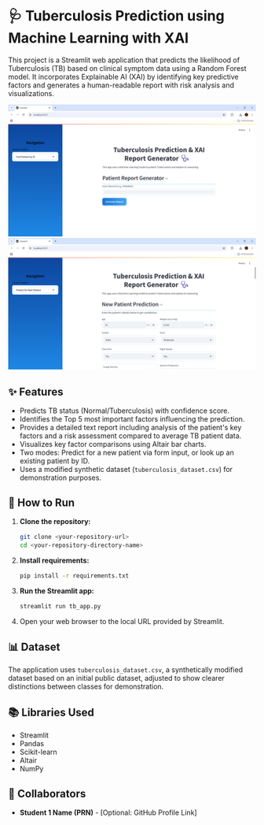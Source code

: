 # 🩺 Tuberculosis Prediction using Machine Learning with XAI

This project is a Streamlit web application that predicts the likelihood of Tuberculosis (TB) based on clinical symptom data using a Random Forest model. It incorporates Explainable AI (XAI) by identifying key predictive factors and generates a human-readable report with risk analysis and visualizations.

<!-- Add your application screenshot here -->
![App Screenshot](screenshot1.png) 
![App Screenshot](screenshot2.png) 


## ✨ Features

* Predicts TB status (Normal/Tuberculosis) with confidence score.
* Identifies the Top 5 most important factors influencing the prediction.
* Provides a detailed text report including analysis of the patient's key factors and a risk assessment compared to average TB patient data.
* Visualizes key factor comparisons using Altair bar charts.
* Two modes: Predict for a new patient via form input, or look up an existing patient by ID.
* Uses a modified synthetic dataset (`tuberculosis_dataset.csv`) for demonstration purposes.

## 🚀 How to Run

1.  **Clone the repository:**
    ```bash
    git clone <your-repository-url>
    cd <your-repository-directory-name>
    ```
2.  **Install requirements:**
    ```bash
    pip install -r requirements.txt
    ```
3.  **Run the Streamlit app:**
    ```bash
    streamlit run tb_app.py
    ```
4.  Open your web browser to the local URL provided by Streamlit.

## 📊 Dataset

The application uses `tuberculosis_dataset.csv`, a synthetically modified dataset based on an initial public dataset, adjusted to show clearer distinctions between classes for demonstration.

## 📚 Libraries Used

* Streamlit
* Pandas
* Scikit-learn
* Altair
* NumPy

## 🤝 Collaborators

* **Student 1 Name (PRN)** - [Optional: GitHub Profile Link]
